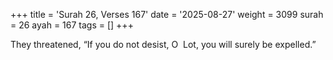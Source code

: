 +++
title = 'Surah 26, Verses 167'
date = '2025-08-27'
weight = 3099
surah = 26
ayah = 167
tags = []
+++

They threatened, “If you do not desist, O  Lot, you will surely be expelled.”